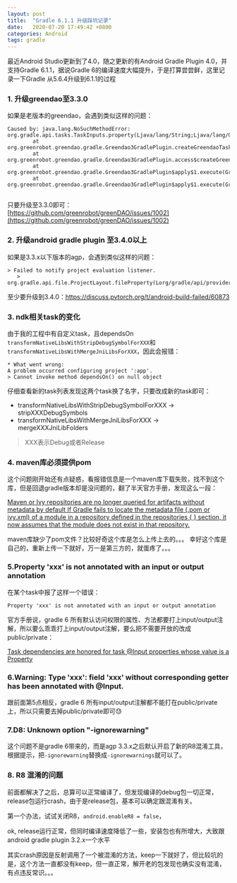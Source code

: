 ```yaml
---
layout: post
title:  "Gradle 6.1.1 升级踩坑记录"
date:   2020-07-20 17:49:42 +0800
categories: Android 
tags: gradle
---
```


最近Android Studio更新到了4.0，随之更新的有Android Gradle Plugin 4.0，并支持Gradle 6.1.1，据说Gradle 6的编译速度大幅提升，于是打算尝尝鲜，这里记录一下Gradle 从5.6.4升级到6.1.1的过程


### 1. 升级greendao至3.3.0

如果是老版本的greendao，会遇到类似这样的问题：

```
Caused by: java.lang.NoSuchMethodError: org.gradle.api.tasks.TaskInputs.property(Ljava/lang/String;Ljava/lang/Object;)Lorg/gradle/api/tasks/TaskInputs;
        at org.greenrobot.greendao.gradle.Greendao3GradlePlugin.createGreendaoTask(Greendao3GradlePlugin.kt:60)
        at org.greenrobot.greendao.gradle.Greendao3GradlePlugin.access$createGreendaoTask(Greendao3GradlePlugin.kt:14)
        at org.greenrobot.greendao.gradle.Greendao3GradlePlugin$apply$1.execute(Greendao3GradlePlugin.kt:47)
        at org.greenrobot.greendao.gradle.Greendao3GradlePlugin$apply$1.execute(Greendao3GradlePlugin.kt:14)
        
```
只要升级至3.3.0即可：[https://github.com/greenrobot/greenDAO/issues/1002](https://github.com/greenrobot/greenDAO/issues/1002)




### 2. 升级android gradle plugin 至3.4.0以上

如果是3.3.x以下版本的agp，会遇到类似这样的问题：


```
> Failed to notify project evaluation listener.
   > org.gradle.api.file.ProjectLayout.fileProperty(Lorg/gradle/api/provider/Provider;)Lorg/gradle/api/file/RegularFileProperty;
```
至少要升级到3.4.0：[https://discuss.pytorch.org/t/android-build-failed/60873
](https://discuss.pytorch.org/t/android-build-failed/60873
)


### 3. ndk相关task的变化
由于我的工程中有自定义task，且dependsOn `transformNativeLibsWithStripDebugSymbolForXXX`和`transformNativeLibsWithMergeJniLibsForXXX`，因此会报错：

```
* What went wrong:
A problem occurred configuring project ':app'.
> Cannot invoke method dependsOn() on null object

```

仔细查看新的task列表发现这两个task换了名字，只要改成新的task即可：

* transformNativeLibsWithStripDebugSymbolForXXX -> stripXXXDebugSymbols
* transformNativeLibsWithMergeJniLibsForXXX -> mergeXXXJniLibFolders

> XXX表示Debug或者Release

### 4. maven库必须提供pom
这个问题刚开始还有点疑惑，看报错信息是一个maven库下载失败，找不到这个库，但是回退gradle版本却是没问题的，翻了半天官方手册，发现这么一段：

[Maven or Ivy repositories are no longer queried for artifacts without metadata by default
If Gradle fails to locate the metadata file (.pom or ivy.xml) of a module in a repository defined in the repositories { } section, it now assumes that the module does not exist in that repository.](https://docs.gradle.org/current/userguide/upgrading_version_5.html#maven_or_ivy_repositories_are_no_longer_queried_for_artifacts_without_metadata_by_default)

maven库缺少了pom文件？比较好奇这个库是怎么上传上去的。。。
幸好这个库是自己的，重新上传一下就好，万一是第三方的，就蛋疼了。。。



### 5.Property 'xxx' is not annotated with an input or output annotation

在某个task中报了这样一个错误：

```
Property 'xxx' is not annotated with an input or output annotation
```

官方手册说，gradle 6 所有默认访问权限的属性、方法都要打上input/output注解，所以要么乖乖打上input/output注解，要么把不需要开放的改成public/private：

[Task dependencies are honored for task @Input properties whose value is a Property](https://docs.gradle.org/current/userguide/upgrading_version_5.html#task_dependencies_are_honored_for_task_input_properties_whose_value_is_a_property)

### 6.Warning: Type 'xxx': field 'xxx' without corresponding getter has been annotated with @Input.

跟前面第5点相反，gradle 6 所有input/output注解都不能打在public/private上，所以只需要去掉public/private即可😓

### 7.D8: Unknown option "-ignorewarning"
这个问题不是gradle 6带来的，而是agp 3.3.x之后默认开启了新的R8混淆工具，根据提示，把`-ignorewarning`替换成`-ignorewarnings`就可以了。

### 8. R8 混淆的问题
前面都解决了之后，总算可以正常编译了，但发现编译的debug包一切正常，release包运行crash，由于是release包，基本可以确定跟混淆有关。

第一个办法，试试关闭R8，`android.enableR8 = false`，

ok, release运行正常，但同时编译速度降低了一些，安装包也有所增大，大致跟android gradle plugin 3.2.x一个水平

其实crash原因是反射调用了一个被混淆的方法，keep一下就好了，但比较坑的是，这个方法一直都没有keep，但一直正常，解开老的包发现也确实没有混淆，有点违反常识。。。
